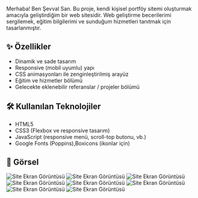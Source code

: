 Merhaba! Ben Şevval San. Bu proje, kendi kişisel portföy sitemi oluşturmak amacıyla geliştirdiğim bir web sitesidir. Web geliştirme becerilerimi sergilemek, eğitim bilgilerimi ve sunduğum hizmetleri tanıtmak için tasarlanmıştır.

## ✨ Özellikler

- Dinamik ve sade tasarım
- Responsive (mobil uyumlu) yapı
- CSS animasyonları ile zenginleştirilmiş arayüz
- Eğitim ve hizmetler bölümü
- Gelecekte eklenebilir referanslar / projeler bölümü

## 🛠️ Kullanılan Teknolojiler
- HTML5
- CSS3 (Flexbox ve responsive tasarım)
- JavaScript (responsive menü, scroll-top butonu, vb.)
- Google Fonts (Poppins),Boxicons (ikonlar için)


## 📸 Görsel

![Site Ekran Görüntüsü](gorunum/1.sayfa.png)
![Site Ekran Görüntüsü](gorunum/2.sayfa.png)
![Site Ekran Görüntüsü](gorunum/3.sayfa.png)
![Site Ekran Görüntüsü](gorunum/4.sayfa.png)
![Site Ekran Görüntüsü](gorunum/5.sayfa.png)
![Site Ekran Görüntüsü](gorunum/6.sayfa.png)
![Site Ekran Görüntüsü](gorunum/7.sayfa.png)
![Site Ekran Görüntüsü](gorunum/8.sayfa.png)

